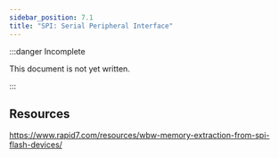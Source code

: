 ```yaml
---
sidebar_position: 7.1
title: "SPI: Serial Peripheral Interface"
---
```


:::danger Incomplete

This document is not yet written.

:::

## Resources

https://www.rapid7.com/resources/wbw-memory-extraction-from-spi-flash-devices/
